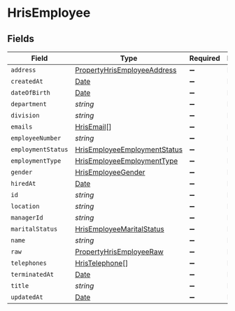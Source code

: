 # HrisEmployee


## Fields

| Field                                                                                         | Type                                                                                          | Required                                                                                      | Description                                                                                   |
| --------------------------------------------------------------------------------------------- | --------------------------------------------------------------------------------------------- | --------------------------------------------------------------------------------------------- | --------------------------------------------------------------------------------------------- |
| `address`                                                                                     | [PropertyHrisEmployeeAddress](../../models/shared/propertyhrisemployeeaddress.md)             | :heavy_minus_sign:                                                                            | N/A                                                                                           |
| `createdAt`                                                                                   | [Date](https://developer.mozilla.org/en-US/docs/Web/JavaScript/Reference/Global_Objects/Date) | :heavy_minus_sign:                                                                            | N/A                                                                                           |
| `dateOfBirth`                                                                                 | [Date](https://developer.mozilla.org/en-US/docs/Web/JavaScript/Reference/Global_Objects/Date) | :heavy_minus_sign:                                                                            | N/A                                                                                           |
| `department`                                                                                  | *string*                                                                                      | :heavy_minus_sign:                                                                            | N/A                                                                                           |
| `division`                                                                                    | *string*                                                                                      | :heavy_minus_sign:                                                                            | N/A                                                                                           |
| `emails`                                                                                      | [HrisEmail](../../models/shared/hrisemail.md)[]                                               | :heavy_minus_sign:                                                                            | N/A                                                                                           |
| `employeeNumber`                                                                              | *string*                                                                                      | :heavy_minus_sign:                                                                            | N/A                                                                                           |
| `employmentStatus`                                                                            | [HrisEmployeeEmploymentStatus](../../models/shared/hrisemployeeemploymentstatus.md)           | :heavy_minus_sign:                                                                            | N/A                                                                                           |
| `employmentType`                                                                              | [HrisEmployeeEmploymentType](../../models/shared/hrisemployeeemploymenttype.md)               | :heavy_minus_sign:                                                                            | N/A                                                                                           |
| `gender`                                                                                      | [HrisEmployeeGender](../../models/shared/hrisemployeegender.md)                               | :heavy_minus_sign:                                                                            | N/A                                                                                           |
| `hiredAt`                                                                                     | [Date](https://developer.mozilla.org/en-US/docs/Web/JavaScript/Reference/Global_Objects/Date) | :heavy_minus_sign:                                                                            | N/A                                                                                           |
| `id`                                                                                          | *string*                                                                                      | :heavy_minus_sign:                                                                            | N/A                                                                                           |
| `location`                                                                                    | *string*                                                                                      | :heavy_minus_sign:                                                                            | N/A                                                                                           |
| `managerId`                                                                                   | *string*                                                                                      | :heavy_minus_sign:                                                                            | N/A                                                                                           |
| `maritalStatus`                                                                               | [HrisEmployeeMaritalStatus](../../models/shared/hrisemployeemaritalstatus.md)                 | :heavy_minus_sign:                                                                            | N/A                                                                                           |
| `name`                                                                                        | *string*                                                                                      | :heavy_minus_sign:                                                                            | N/A                                                                                           |
| `raw`                                                                                         | [PropertyHrisEmployeeRaw](../../models/shared/propertyhrisemployeeraw.md)                     | :heavy_minus_sign:                                                                            | N/A                                                                                           |
| `telephones`                                                                                  | [HrisTelephone](../../models/shared/hristelephone.md)[]                                       | :heavy_minus_sign:                                                                            | N/A                                                                                           |
| `terminatedAt`                                                                                | [Date](https://developer.mozilla.org/en-US/docs/Web/JavaScript/Reference/Global_Objects/Date) | :heavy_minus_sign:                                                                            | N/A                                                                                           |
| `title`                                                                                       | *string*                                                                                      | :heavy_minus_sign:                                                                            | N/A                                                                                           |
| `updatedAt`                                                                                   | [Date](https://developer.mozilla.org/en-US/docs/Web/JavaScript/Reference/Global_Objects/Date) | :heavy_minus_sign:                                                                            | N/A                                                                                           |